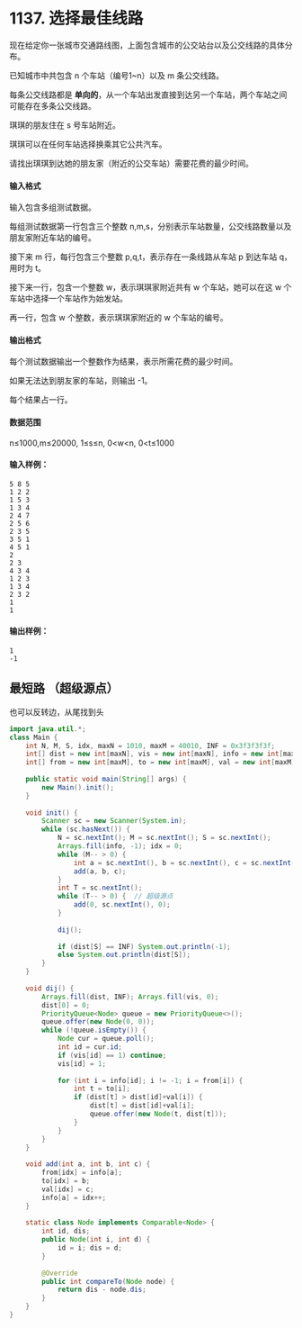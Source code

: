 # 1137. 选择最佳线路

现在给定你一张城市交通路线图，上面包含城市的公交站台以及公交线路的具体分布。

已知城市中共包含 n 个车站（编号1~n）以及 m 条公交线路。

每条公交线路都是 **单向的**，从一个车站出发直接到达另一个车站，两个车站之间可能存在多条公交线路。

琪琪的朋友住在 s 号车站附近。

琪琪可以在任何车站选择换乘其它公共汽车。

请找出琪琪到达她的朋友家（附近的公交车站）需要花费的最少时间。

#### 输入格式

输入包含多组测试数据。

每组测试数据第一行包含三个整数 n,m,s，分别表示车站数量，公交线路数量以及朋友家附近车站的编号。

接下来 m 行，每行包含三个整数 p,q,t，表示存在一条线路从车站 p 到达车站 q，用时为 t。

接下来一行，包含一个整数 w，表示琪琪家附近共有 w 个车站，她可以在这 w 个车站中选择一个车站作为始发站。

再一行，包含 w 个整数，表示琪琪家附近的 w 个车站的编号。

#### 输出格式

每个测试数据输出一个整数作为结果，表示所需花费的最少时间。

如果无法达到朋友家的车站，则输出 -1。

每个结果占一行。

#### 数据范围

n≤1000,m≤20000,  1≤s≤n,  0<w<n,  0<t≤1000

#### 输入样例：

```
5 8 5
1 2 2
1 5 3
1 3 4
2 4 7
2 5 6
2 3 5
3 5 1
4 5 1
2
2 3
4 3 4
1 2 3
1 3 4
2 3 2
1
1
```

#### 输出样例：

```
1
-1
```



## 最短路 （超级源点）

也可以反转边，从尾找到头

```java
import java.util.*;
class Main {
    int N, M, S, idx, maxN = 1010, maxM = 40010, INF = 0x3f3f3f3f;
    int[] dist = new int[maxN], vis = new int[maxN], info = new int[maxN];
    int[] from = new int[maxM], to = new int[maxM], val = new int[maxM];
    
    public static void main(String[] args) {
        new Main().init();
    }
    
    void init() {
        Scanner sc = new Scanner(System.in);
        while (sc.hasNext()) {
            N = sc.nextInt(); M = sc.nextInt(); S = sc.nextInt();
            Arrays.fill(info, -1); idx = 0;
            while (M-- > 0) {
                int a = sc.nextInt(), b = sc.nextInt(), c = sc.nextInt();
                add(a, b, c);
            }
            int T = sc.nextInt();
            while (T-- > 0) {  // 超级源点
                add(0, sc.nextInt(), 0);
            }
            
            dij();
            
            if (dist[S] == INF) System.out.println(-1);
            else System.out.println(dist[S]);
        }
    }
    
    void dij() {
        Arrays.fill(dist, INF); Arrays.fill(vis, 0);
        dist[0] = 0;
        PriorityQueue<Node> queue = new PriorityQueue<>();
        queue.offer(new Node(0, 0));
        while (!queue.isEmpty()) {
            Node cur = queue.poll();
            int id = cur.id;
            if (vis[id] == 1) continue;
            vis[id] = 1;
            
            for (int i = info[id]; i != -1; i = from[i]) {
                int t = to[i];
                if (dist[t] > dist[id]+val[i]) {
                    dist[t] = dist[id]+val[i];
                    queue.offer(new Node(t, dist[t]));
                }
            }
        }
    }
    
    void add(int a, int b, int c) {
        from[idx] = info[a];
        to[idx] = b;
        val[idx] = c;
        info[a] = idx++;
    }
    
    static class Node implements Comparable<Node> {
        int id, dis;
        public Node(int i, int d) {
            id = i; dis = d;
        }
        
        @Override
        public int compareTo(Node node) {
            return dis - node.dis;
        }
    }
}
```

